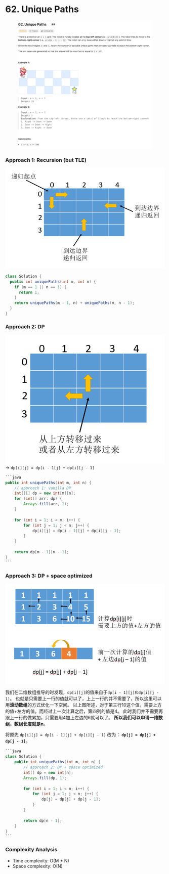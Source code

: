 # 62. Unique Paths

<figure><img src="../../../.gitbook/assets/image (33) (1) (1).png" alt=""><figcaption></figcaption></figure>

### Approach 1: Recursion (but TLE)

![](<../../../.gitbook/assets/image (43) (1) (1).png>)

```java
class Solution {
  public int uniquePaths(int m, int n) {
    if (m == 1 || n == 1) {
      return 1;
    }
    return uniquePaths(m - 1, n) + uniquePaths(m, n - 1);
  }
}
```

### Approach 2: DP

![](<../../../.gitbook/assets/image (45) (1) (1).png>)-> `dp[i][j] = dp[i - 1[j] + dp[i][j - 1]`

````java
```java
public int uniquePaths(int m, int n) {
    // approach 1: vanilla DP
    int[][] dp = new int[m][n];
    for (int[] arr: dp) {
        Arrays.fill(arr, 1);
    }

    for (int i = 1; i < m; i++) {
        for (int j = 1; j < n; j++) {
            dp[i][j] = dp[i - 1][j] + dp[i][j - 1];
        }
    }

    return dp[m - 1][n - 1];
}
```
````

### Approach 3: DP + space optimized

![](<../../../.gitbook/assets/image (44) (1) (1).png>)

我们在二维数组推导的时发现，`dp[i][j]`的值来自于`dp[i - 1][j]和dp[i][j - 1]`。 也就是只需要上一行的值就可以了，上上一行的并不需要了，所以这里可以用**滚动数组**的方式优化一下空间。 以上图所述，对于第三行10这个值，需要上方的值+左方的值。而经过上一次计算之后，第四列的值是4。 此时我们并不需要再跟上一行的做累加，只需要用4加上左边的6就可以了。 **所以我们可以申请一维数组，数组长度就是n**。&#x20;

将原先 `dp[i][j] = dp[i - 1][j] + dp[i][j - 1]` 改为： **`dp[j] = dp[j] + dp[j - 1]`**。

````java
```java
class Solution {
    public int uniquePaths(int m, int n) {
        // approach 2: DP + space optimized
        int[] dp = new int[n];
        Arrays.fill(dp, 1);

        for (int i = 1; i < m; i++) {
            for (int j = 1; j < n; j++) {
                dp[j] = dp[j] + dp[j - 1];
            }
        }

        return dp[n - 1];
    }
}
```
````

### Complexity Analysis

* Time complexity: O(M \* N)
* Space complexity: O(N)
